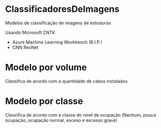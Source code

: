 # ClassificadoresDeImagens
Modelos de classificação de imagens de estruturas

Usando Microsoft CNTK
 - Azure Machine Learning Workbench (R.I.P.)  
 - CNN ResNet

# Modelo por volume
Classifica de acordo com a quantidade de cabos instalados

# Modelo por classe
Classifica de acordo com a classe do nível de ocupação (Nenhum, pouca ocupação, ocupação normal, exceso e excesso grave)
